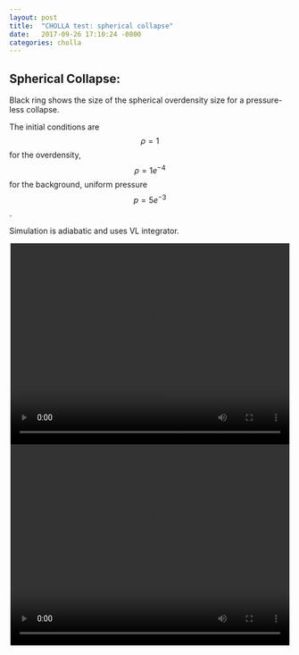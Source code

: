 ```yaml
---
layout: post
title:  "CHOLLA test: spherical collapse"
date:   2017-09-26 17:10:24 -0800
categories: cholla
---
```


## Spherical Collapse:

Black ring shows the size of the spherical overdensity size for a pressure-less collapse.  

The initial conditions are $$\rho=1$$ for the overdensity, $$\rho=1e^{-4}$$ for the background, uniform pressure $$p=5e^{-3}$$.

Simulation is adiabatic and uses VL integrator.

<div style="text-align: center">
<video src="{{ site.url }}assets/videos/collapse_density.mp4" width="500" height="360" controls preload> </video>
</div>

<div style="text-align: center">
<video src="{{ site.url }}assets/videos/collapse_potential.mp4" width="500" height="360" controls preload> </video>
</div>

